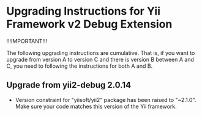 Upgrading Instructions for Yii Framework v2 Debug Extension
===========================================================

!!!IMPORTANT!!!

The following upgrading instructions are cumulative. That is,
if you want to upgrade from version A to version C and there is
version B between A and C, you need to following the instructions
for both A and B.

Upgrade from yii2-debug 2.0.14
------------------------------

* Version constraint for "yiisoft/yii2" package has been raised to "~2.1.0". Make sure your code
  matches this version of the Yii framework. 

